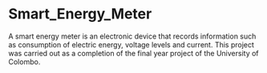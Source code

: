 # Smart_Energy_Meter
A smart energy meter is an electronic device that records information such as consumption of electric energy, voltage levels and current. This project was carried out as a completion of the final year project of the University of Colombo.

